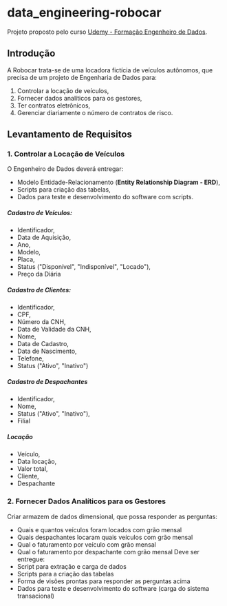 # data_engineering-robocar
Projeto proposto pelo curso [Udemy - Formação Engenheiro de Dados](https://www.udemy.com/course/engenheiro-de-dados/).

## Introdução
A Robocar trata-se de uma locadora fictícia de veículos autônomos, que precisa de um projeto de Engenharia de Dados para:
1. Controlar a locação de veículos,
2. Fornecer dados analíticos para os gestores,
3. Ter contratos eletrônicos,
4. Gerenciar diariamente o número de contratos de risco.

## Levantamento de Requisitos

### 1. Controlar a Locação de Veículos
O Engenheiro de Dados deverá entregar:
  * Modelo Entidade-Relacionamento (__Entity Relationship Diagram - ERD__),
  * Scripts para criação das tabelas,
  * Dados para teste e desenvolvimento do software com scripts.
  ##### Cadastro de Veículos:
   * Identificador,
   * Data de Aquisição,
   * Ano,
   * Modelo,
   * Placa,
   * Status ("Disponível", "Indisponível", "Locado"),
   * Preço da Diária
  ##### Cadastro de Clientes:
   *  Identificador,
   *  CPF,
   *  Número da CNH,
   *  Data de Validade da CNH,
   *  Nome,
   *  Data de Cadastro,
   *  Data de Nascimento,
   *  Telefone,
   *  Status ("Ativo", "Inativo")
  ##### Cadastro de Despachantes
   * Identificador,
   * Nome,
   * Status ("Ativo", "Inativo"),
   * Filial
  ##### Locação
   * Veículo,
   * Data locação,
   * Valor total,
   * Cliente,
   * Despachante
### 2. Fornecer Dados Analíticos para os Gestores
Criar armazem de dados dimensional, que possa responder as perguntas:
   * Quais e quantos veículos foram locados com grão mensal
   * Quais despachantes locaram quais veículos com grão mensal
   * Qual o faturamento por veículo com grão mensal
   * Qual o faturamento por despachante com grão mensal
Deve ser entregue:
   * Script para extração e carga de dados
   * Scripts para a criação das tabelas
   * Forma de visões prontas para responder as perguntas acima
   * Dados para teste e desenvolvimento do software (carga do sistema transacional)


